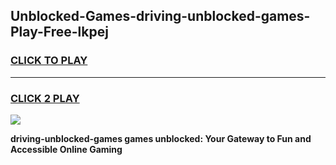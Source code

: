
## Unblocked-Games-driving-unblocked-games-Play-Free-lkpej
<h3>
<a href="https://premium76.site?title=driving-unblocked-games&ref=22A">CLICK TO PLAY</a></h3>
<hr>

<h3>
<a href="https://premium76.site?title=driving-unblocked-games&ref=22A">CLICK 2 PLAY</a>
  
</h3>

<a href="https://premium76.site?title=driving-unblocked-games&ref=22A"><img src="https://clearcache.store/games.png"></a>


**driving-unblocked-games games unblocked: Your Gateway to Fun and Accessible Online Gaming**
